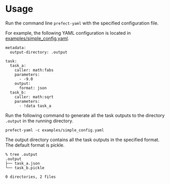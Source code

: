 # Usage

Run the command line `prefect-yaml` with the specified configuration
file.

For example, the following YAML configuration is located in [examples/simple_config.yaml](examples/simple_config.yaml).

```
metadata:
  output-directory: .output

task:
  task_a:
    caller: math:fabs
    parameters:
      - -9.0
    output:
      format: json
  task_b:
    caller: math:sqrt
    parameters:
      - !data task_a
```

Run the following command to generate all the task outputs to the
directory `.output` in the running directory.

```shell
prefect-yaml -c examples/simple_config.yaml
```

The output directory contains all the task outputs in the specified
format. The default format is pickle.

```shell
% tree .output
.output
├── task_a.json
└── task_b.pickle

0 directories, 2 files
```

